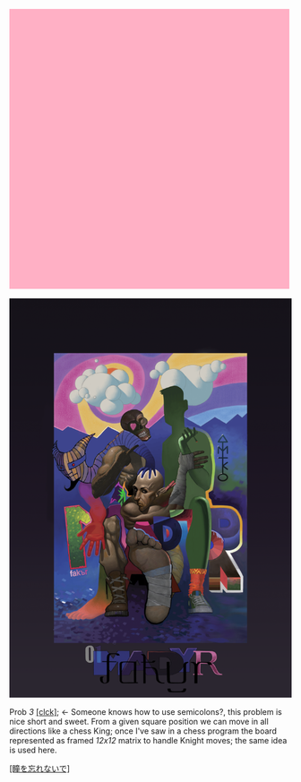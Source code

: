 ![](pix/cici_by_we4er.png)

![](pix/Magtp_8aKtp_02.png)

Prob *3* [[clck]](https://ioinformatics.org/files/ioi1991round1.pdf); <- Someone knows how to use
semicolons?, this problem is nice short and sweet. From a given square position we
can move in all directions like a chess King; once I've saw in a chess program the board represented
as framed *12x12* matrix to handle Knight moves; the same idea is used here.

[[瞳を忘れないで]](https://www.youtube.com/watch?v=AiTymo5O7B4&t=5476s)

